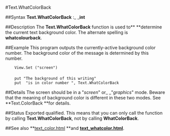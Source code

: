 
#Text.WhatColorBack

##Syntax
**Text.WhatColorBack** :_ _**int**



##Description
The **Text.WhatColorBack** function is used to** **determine the current text background color. The alternate spelling is **whatcolourback**.



##Example
This program outputs the currently-active background color number. The background color of the message is determined by this number.


        View.Set ("screen")
        
        put "The background of this writing"
        put  "is in color number ", Text.WhatColorBack
##Details
The screen should be in a "_screen_" or_ _"_graphics_" mode. Beware that the meaning of background color is different in these two modes. See **Text.ColorBack **for details.



##Status
Exported qualified.
This means that you can only call the function by calling **Text.WhatColorBack**, not by calling **WhatColorBack**.



##See also
**[text_color.html](Text.Color) **and **[text_whatcolor.html](Text.WhatColor)**.



